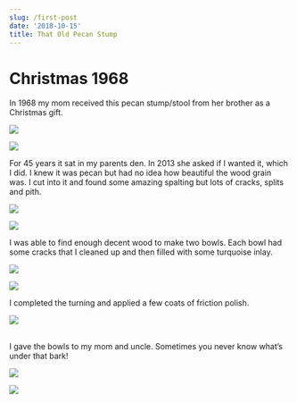 ```yaml
---
slug: /first-post
date: '2018-10-15'
title: That Old Pecan Stump
---
```

# Christmas 1968

In 1968 my mom received this pecan stump/stool from her brother as a Christmas gift.

![](https://res.cloudinary.com/dy6lb8vna/image/upload/c_scale,w_734/v1/other/photo_12.jpg)

![](https://res.cloudinary.com/dy6lb8vna/image/upload/c_scale,w_649/v1/other/photo_13.jpg)

For 45 years it sat in my parents den. In 2013 she asked if I wanted it, which I did. I knew it was pecan but had no idea how beautiful the wood grain was. I cut into it and found some amazing spalting but lots of cracks, splits and pith. 

![](https://res.cloudinary.com/dy6lb8vna/image/upload/c_scale,w_677/v1/other/photo_14.jpg)

![](https://res.cloudinary.com/dy6lb8vna/image/upload/v1548468228/other/IMG_1251.jpg)

I was able to find enough decent wood to make two bowls.  Each bowl had some cracks that I cleaned up and then filled with some turquoise inlay.

![](https://res.cloudinary.com/dy6lb8vna/image/upload/c_scale,w_677/v1/other/IMG_1275.jpg)

![](https://res.cloudinary.com/dy6lb8vna/image/upload/c_scale,w_825/v1/other/IMG_1280.jpg)

I completed the turning and applied a few coats of friction polish.  

![](https://res.cloudinary.com/dy6lb8vna/image/upload/c_scale,w_960/v1/other/DSC_1002.jpg)

\
I gave the bowls to my mom and uncle.  Sometimes you never know what’s under that bark! 

![](https://res.cloudinary.com/dy6lb8vna/image/upload/c_scale,w_1087/v1/other/IMG_1302.jpg)

![](https://res.cloudinary.com/dy6lb8vna/image/upload/c_scale,w_883/v1/other/photo_3_1.jpg)
